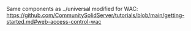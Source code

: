Same components as ../universal 
modified for WAC: https://github.com/CommunitySolidServer/tutorials/blob/main/getting-started.md#web-access-control-wac 
